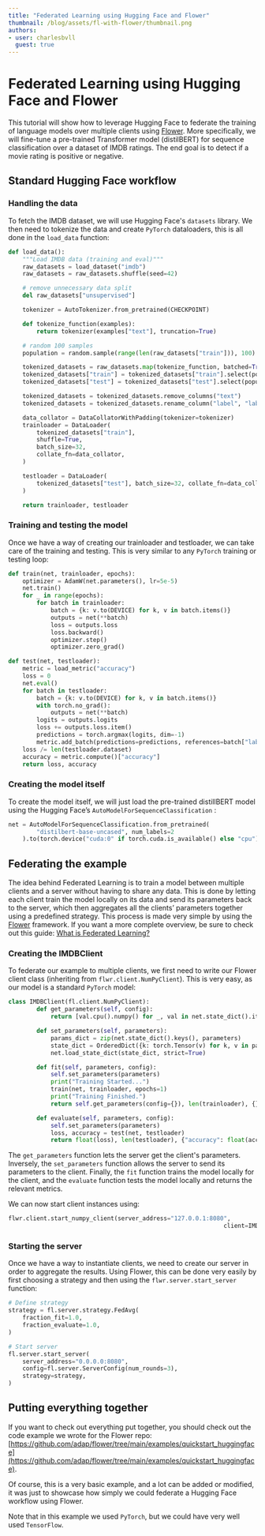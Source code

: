 ```yaml
---
title: "Federated Learning using Hugging Face and Flower" 
thumbnail: /blog/assets/fl-with-flower/thumbnail.png
authors:
- user: charlesbvll
  guest: true
---
```


# Federated Learning using Hugging Face and Flower

<!-- {blog_metadata} -->
<!-- {authors} -->

This tutorial will show how to leverage Hugging Face to federate the training of language models over multiple clients using [Flower](https://flower.dev/). More specifically, we will fine-tune a pre-trained Transformer model (distilBERT) for sequence classification over a dataset of IMDB ratings. The end goal is to detect if a movie rating is positive or negative.

## Standard Hugging Face workflow

### Handling the data

To fetch the IMDB dataset, we will use Hugging Face's `datasets` library. We then need to tokenize the data and create `PyTorch` dataloaders, this is all done in the `load_data` function:

```python
def load_data():
    """Load IMDB data (training and eval)"""
    raw_datasets = load_dataset("imdb")
    raw_datasets = raw_datasets.shuffle(seed=42)

    # remove unnecessary data split
    del raw_datasets["unsupervised"]

    tokenizer = AutoTokenizer.from_pretrained(CHECKPOINT)

    def tokenize_function(examples):
        return tokenizer(examples["text"], truncation=True)

    # random 100 samples
    population = random.sample(range(len(raw_datasets["train"])), 100)

    tokenized_datasets = raw_datasets.map(tokenize_function, batched=True)
    tokenized_datasets["train"] = tokenized_datasets["train"].select(population)
    tokenized_datasets["test"] = tokenized_datasets["test"].select(population)

    tokenized_datasets = tokenized_datasets.remove_columns("text")
    tokenized_datasets = tokenized_datasets.rename_column("label", "labels")

    data_collator = DataCollatorWithPadding(tokenizer=tokenizer)
    trainloader = DataLoader(
        tokenized_datasets["train"],
        shuffle=True,
        batch_size=32,
        collate_fn=data_collator,
    )

    testloader = DataLoader(
        tokenized_datasets["test"], batch_size=32, collate_fn=data_collator
    )

    return trainloader, testloader
```

### Training and testing the model

Once we have a way of creating our trainloader and testloader, we can take care of the training and testing. This is very similar to any `PyTorch` training or testing loop:

```python
def train(net, trainloader, epochs):
    optimizer = AdamW(net.parameters(), lr=5e-5)
    net.train()
    for _ in range(epochs):
        for batch in trainloader:
            batch = {k: v.to(DEVICE) for k, v in batch.items()}
            outputs = net(**batch)
            loss = outputs.loss
            loss.backward()
            optimizer.step()
            optimizer.zero_grad()

def test(net, testloader):
    metric = load_metric("accuracy")
    loss = 0
    net.eval()
    for batch in testloader:
        batch = {k: v.to(DEVICE) for k, v in batch.items()}
        with torch.no_grad():
            outputs = net(**batch)
        logits = outputs.logits
        loss += outputs.loss.item()
        predictions = torch.argmax(logits, dim=-1)
        metric.add_batch(predictions=predictions, references=batch["labels"])
    loss /= len(testloader.dataset)
    accuracy = metric.compute()["accuracy"]
    return loss, accuracy
```

### Creating the model itself

To create the model itself, we will just load the pre-trained distillBERT model using the Hugging Face’s `AutoModelForSequenceClassification` :

```python
net = AutoModelForSequenceClassification.from_pretrained(
        "distilbert-base-uncased", num_labels=2
    ).to(torch.device("cuda:0" if torch.cuda.is_available() else "cpu"))
```

## Federating the example

The idea behind Federated Learning is to train a model between multiple clients and a server without having to share any data. This is done by letting each client train the model locally on its data and send its parameters back to the server, which then aggregates all the clients’ parameters together using a predefined strategy. This process is made very simple by using the [Flower](https://github.com/adap/flower) framework. If you want a more complete overview, be sure to check out this guide: [What is Federated Learning?](https://flower.dev/docs/tutorial/Flower-0-What-is-FL.html)

### Creating the IMDBClient

To federate our example to multiple clients, we first need to write our Flower client class (inheriting from `flwr.client.NumPyClient`). This is very easy, as our model is a standard `PyTorch` model:

```python
class IMDBClient(fl.client.NumPyClient):
        def get_parameters(self, config):
            return [val.cpu().numpy() for _, val in net.state_dict().items()]

        def set_parameters(self, parameters):
            params_dict = zip(net.state_dict().keys(), parameters)
            state_dict = OrderedDict({k: torch.Tensor(v) for k, v in params_dict})
            net.load_state_dict(state_dict, strict=True)

        def fit(self, parameters, config):
            self.set_parameters(parameters)
            print("Training Started...")
            train(net, trainloader, epochs=1)
            print("Training Finished.")
            return self.get_parameters(config={}), len(trainloader), {}

        def evaluate(self, parameters, config):
            self.set_parameters(parameters)
            loss, accuracy = test(net, testloader)
            return float(loss), len(testloader), {"accuracy": float(accuracy)}
```

The `get_parameters` function lets the server get the client's parameters. Inversely, the `set_parameters` function allows the server to send its parameters to the client. Finally, the `fit` function trains the model locally for the client, and the `evaluate` function tests the model locally and returns the relevant metrics. 

We can now start client instances using:

```python
flwr.client.start_numpy_client(server_address="127.0.0.1:8080", 
															 client=IMDBClient())
```

### Starting the server

Once we have a way to instantiate clients, we need to create our server in order to aggregate the results. Using Flower, this can be done very easily by first choosing a strategy and then using the `flwr.server.start_server` function:

```python
# Define strategy
strategy = fl.server.strategy.FedAvg(
    fraction_fit=1.0,
    fraction_evaluate=1.0,
)

# Start server
fl.server.start_server(
    server_address="0.0.0.0:8080",
    config=fl.server.ServerConfig(num_rounds=3),
    strategy=strategy,
)
```

## Putting everything together

If you want to check out everything put together, you should check out the code example we wrote for the Flower repo: [https://github.com/adap/flower/tree/main/examples/quickstart_huggingface](https://github.com/adap/flower/tree/main/examples/quickstart_huggingface). 

Of course, this is a very basic example, and a lot can be added or modified, it was just to showcase how simply we could federate a Hugging Face workflow using Flower.

Note that in this example we used `PyTorch`, but we could have very well used `TensorFlow`.
